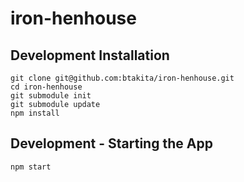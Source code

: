 # iron-henhouse

## Development Installation

```
git clone git@github.com:btakita/iron-henhouse.git
cd iron-henhouse
git submodule init
git submodule update
npm install
```

## Development - Starting the App

```
npm start
```